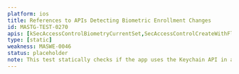 ```yaml
---
platform: ios
title: References to APIs Detecting Biometric Enrollment Changes
id: MASTG-TEST-0270
apis: [kSecAccessControlBiometryCurrentSet,SecAccessControlCreateWithFlags]
type: [static]
weakness: MASWE-0046
status: placeholder
note: This test statically checks if the app uses the Keychain API in a way that allows attackers to bypass biometric authentication by adding a new fingerprint or face representation via system settings.
---
```


